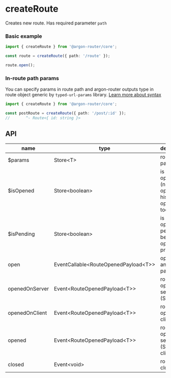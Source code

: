 # createRoute

Creates new route. Has required parameter `path`

### Basic example

```ts
import { createRoute } from '@argon-router/core';

const route = createRoute({ path: '/route' });

route.open();
```

### In-route path params

You can specify params in route path and argon-router outputs type in route object generic by `typed-url-params` library. [Learn more about syntax](https://github.com/menduz/typed-url-params)

```ts
import { createRoute } from '@argon-router/core';

const postRoute = createRoute({ path: '/post/:id' });
//       ^- Route<{ id: string }>
```

## API

| name           | type                                     | description                                                  |
| -------------- | ---------------------------------------- | ------------------------------------------------------------ |
| $params        | Store\<T\>                               | route path parameters                                        |
| $isOpened      | Store\<boolean\>                         | is route opened (note: route opened if his child opened too) |
| $isPending     | Store\<boolean\>                         | is route open pending (if before open in progress)           |
| open           | EventCallable\<RouteOpenedPayload\<T\>\> | open route and it's parents                                  |
| openedOnServer | Event\<RouteOpenedPayload\<T\>\>         | route opened on server (SSR)                                 |
| openedOnClient | Event\<RouteOpenedPayload\<T\>\>         | route opened on client                                       |
| opened         | Event\<RouteOpenedPayload\<T\>\>         | route opened on server (SSR) or client                       |
| closed         | Event\<void\>                            | route closed                                                 |

